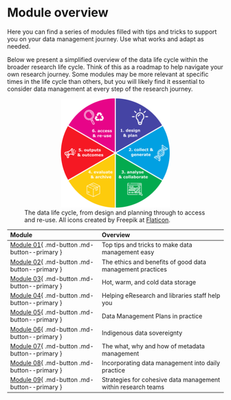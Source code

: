 # Module overview

Here you can find a series of modules filled with tips and tricks to support you on your data management journey. Use what works and adapt as needed.  

Below we present a simplified overview of the data life cycle within the broader research life cycle. Think of this as a roadmap to help navigate your own research journey. Some modules may be more relevant at specific times in the life cycle than others, but you will likely find it essential to consider data management at every step of the research journey.   

<figure>
  <center><img src="../figures/research-lifecycle-v3.png" alt="The Data Lifecycle" style="width:60%" class="center"></center>
  <figcaption>
    The data life cycle, from design and planning through to access and re-use. All icons created by Freepik at <a href="https://www.flaticon.com/free-icons/">Flaticon</a>.
   <!--<p> <span style="font-size: 11px"> All icons created by Freepik at <a href="https://www.flaticon.com/free-icons/">Flaticon</a>.</span></p>-->
  </figcaption>
</figure>

| Module | Overview | 
|:--|:--|
| [Module 01](https://genomicsaotearoa.github.io/data-management-resources/modules/module01/){ .md-button .md-button--primary } | Top tips and tricks to make data management easy |
| [Module 02](https://genomicsaotearoa.github.io/data-management-resources/modules/module02/){ .md-button .md-button--primary } | The ethics and benefits of good data management practices |
| [Module 03](https://genomicsaotearoa.github.io/data-management-resources/modules/module03/){ .md-button .md-button--primary } | Hot, warm, and cold data storage |
| [Module 04](https://genomicsaotearoa.github.io/data-management-resources/modules/module04/){ .md-button .md-button--primary } | Helping eResearch and libraries staff help you |
| [Module 05](https://genomicsaotearoa.github.io/data-management-resources/modules/module05/){ .md-button .md-button--primary } | Data Management Plans in practice |   
| [Module 06](https://genomicsaotearoa.github.io/data-management-resources/modules/module06/){ .md-button .md-button--primary } | Indigenous data sovereignty |
| [Module 07](https://genomicsaotearoa.github.io/data-management-resources/modules/module07/){ .md-button .md-button--primary } | The what, why and how of metadata management |
| [Module 08](https://genomicsaotearoa.github.io/data-management-resources/modules/module08/){ .md-button .md-button--primary } | Incorporating data management into daily practice |
| [Module 09](https://genomicsaotearoa.github.io/data-management-resources/modules/module09/){ .md-button .md-button--primary } | Strategies for cohesive data management within research teams |
